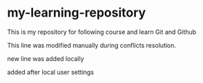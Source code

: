 # my-learning-repository
This is my repository for following course and learn Git and Github

This line was modified manually during conflicts resolution.

new line was added locally

added after local user settings